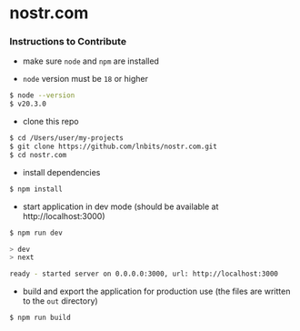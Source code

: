 # nostr.com
### Instructions to Contribute
- make sure `node` and `npm` are installed

-  `node` version must be `18` or higher
```sh
$ node --version
$ v20.3.0
```


- clone this repo
```sh
$ cd /Users/user/my-projects
$ git clone https://github.com/lnbits/nostr.com.git
$ cd nostr.com
```


- install dependencies
```sh
$ npm install
```

- start application in dev mode (should be available at http://localhost:3000)
```sh
$ npm run dev

> dev
> next

ready - started server on 0.0.0.0:3000, url: http://localhost:3000
```

- build and export the application for production use (the files are written to the `out` directory)
```sh
$ npm run build
```

